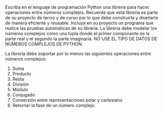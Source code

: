 Escriba en el lenguaje de programación Python una librería para hacer operaciones entre números complejos. 
Recuerde que está librería es parte de su proyecto de tercio y de curso por lo que debe construirla y diseñarla de manera eficiente y reusable.
Incluya en su proyecto un programa que realice las pruebas automáticas de su librería. La librería debe modelar los números complejos cómo una 
tupla donde el primer componente es la parte real y el segundo la parte imaginaria. NO USE EL TIPO DE DATOS DE NUMEROS COMPLEJOS DE PYTHON.

La librería debe soportar por lo menos las siguientes operaciones entre números complejos:

1. Suma
2. Producto
3. Resta
4. División
5. Módulo
6. Conjugado
7. Conversión entre representaciones polar y cartesiano
8. Retornar la fase de un número complejo.
